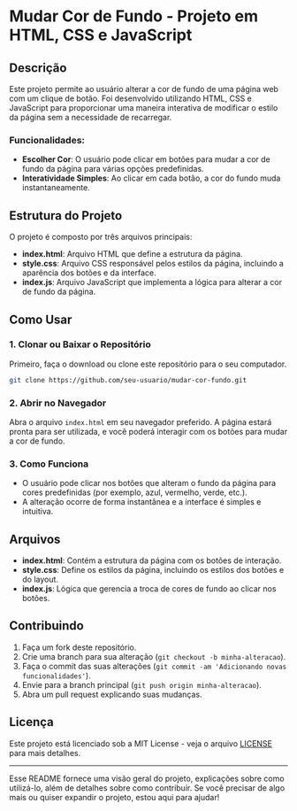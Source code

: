 
# Mudar Cor de Fundo - Projeto em HTML, CSS e JavaScript

## Descrição

Este projeto permite ao usuário alterar a cor de fundo de uma página web com um clique de botão. Foi desenvolvido utilizando HTML, CSS e JavaScript para proporcionar uma maneira interativa de modificar o estilo da página sem a necessidade de recarregar.

### Funcionalidades:
- **Escolher Cor**: O usuário pode clicar em botões para mudar a cor de fundo da página para várias opções predefinidas.
- **Interatividade Simples**: Ao clicar em cada botão, a cor do fundo muda instantaneamente.

## Estrutura do Projeto

O projeto é composto por três arquivos principais:

- **index.html**: Arquivo HTML que define a estrutura da página.
- **style.css**: Arquivo CSS responsável pelos estilos da página, incluindo a aparência dos botões e da interface.
- **index.js**: Arquivo JavaScript que implementa a lógica para alterar a cor de fundo da página.

## Como Usar

### 1. Clonar ou Baixar o Repositório

Primeiro, faça o download ou clone este repositório para o seu computador.

```bash
git clone https://github.com/seu-usuario/mudar-cor-fundo.git
```

### 2. Abrir no Navegador

Abra o arquivo `index.html` em seu navegador preferido. A página estará pronta para ser utilizada, e você poderá interagir com os botões para mudar a cor de fundo.

### 3. Como Funciona

- O usuário pode clicar nos botões que alteram o fundo da página para cores predefinidas (por exemplo, azul, vermelho, verde, etc.).
- A alteração ocorre de forma instantânea e a interface é simples e intuitiva.

## Arquivos

- **index.html**: Contém a estrutura da página com os botões de interação.
- **style.css**: Define os estilos da página, incluindo os estilos dos botões e do layout.
- **index.js**: Lógica que gerencia a troca de cores de fundo ao clicar nos botões.

## Contribuindo

1. Faça um fork deste repositório.
2. Crie uma branch para sua alteração (`git checkout -b minha-alteracao`).
3. Faça o commit das suas alterações (`git commit -am 'Adicionando novas funcionalidades'`).
4. Envie para a branch principal (`git push origin minha-alteracao`).
5. Abra um pull request explicando suas mudanças.

## Licença

Este projeto está licenciado sob a MIT License - veja o arquivo [LICENSE](LICENSE) para mais detalhes.

---

Esse README fornece uma visão geral do projeto, explicações sobre como utilizá-lo, além de detalhes sobre como contribuir. Se você precisar de algo mais ou quiser expandir o projeto, estou aqui para ajudar!
